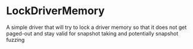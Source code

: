 # LockDriverMemory
 A simple driver that will try to lock a driver memory so that it does not get paged-out and stay valid for snapshot taking and potentially snapshot fuzzing
